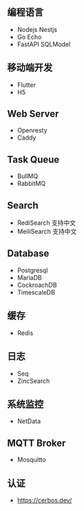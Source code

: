 ## 编程语言

* Nodejs  Nestjs
* Go   Echo
* FastAPI SQLModel

## 移动端开发

* Flutter
* H5

## Web Server

* Openresty
* Caddy

## Task Queue

* BullMQ
* RabbitMQ

## Search 

* RediSearch 支持中文
* MeiliSearch 支持中文

## Database

* Postgresql
* MariaDB
* CockroachDB
* TimescaleDB

## 缓存

* Redis

## 日志

* Seq
* ZincSearch

## 系统监控

* NetData

## MQTT Broker

* Mosquitto

## 认证

* https://cerbos.dev/
